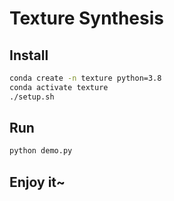 # Texture Synthesis

## Install

```bash
conda create -n texture python=3.8
conda activate texture
./setup.sh
```

## Run

```bash
python demo.py
```

## Enjoy it~

